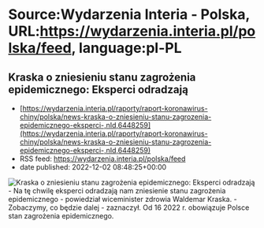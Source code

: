 # Source:Wydarzenia Interia - Polska, URL:https://wydarzenia.interia.pl/polska/feed, language:pl-PL

## Kraska o zniesieniu stanu zagrożenia epidemicznego: Eksperci odradzają
 - [https://wydarzenia.interia.pl/raporty/raport-koronawirus-chiny/polska/news-kraska-o-zniesieniu-stanu-zagrozenia-epidemicznego-eksperci-,nId,6448259](https://wydarzenia.interia.pl/raporty/raport-koronawirus-chiny/polska/news-kraska-o-zniesieniu-stanu-zagrozenia-epidemicznego-eksperci-,nId,6448259)
 - RSS feed: https://wydarzenia.interia.pl/polska/feed
 - date published: 2022-12-02 08:48:25+00:00

<p><a href="https://wydarzenia.interia.pl/raporty/raport-koronawirus-chiny/polska/news-kraska-o-zniesieniu-stanu-zagrozenia-epidemicznego-eksperci-,nId,6448259"><img align="left" alt="Kraska o zniesieniu stanu zagrożenia epidemicznego: Eksperci odradzają" src="https://i.iplsc.com/kraska-o-zniesieniu-stanu-zagrozenia-epidemicznego-eksperci/000GFGCKLFGXBT8N-C321.jpg" /></a>- Na tę chwilę eksperci odradzają nam zniesienie stanu zagrożenia epidemicznego - powiedział wiceminister zdrowia Waldemar Kraska. - Zobaczymy, co będzie dalej - zaznaczył. Od 16 2022 r. obowiązuje  Polsce stan zagrożenia epidemicznego.</p><br clear="all" />

